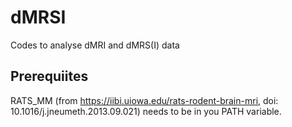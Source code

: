 # dMRSI

Codes to analyse dMRI and dMRS(I) data

## Prerequiites

RATS_MM (from https://iibi.uiowa.edu/rats-rodent-brain-mri, doi: 10.1016/j.jneumeth.2013.09.021) needs to be in you PATH variable.

